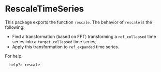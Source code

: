 # RescaleTimeSeries

This package exports the function `rescale`. The behavior of `rescale` is the following:
  * Find a transformation (based on FFT) transforming a `ref_collapsed` time series into a `target_collapsed` time series;
  * Apply this transformation to `ref_expanded` time series.

For help: 
```julia
  help?> rescale
```
